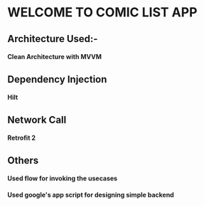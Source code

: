 # WELCOME TO COMIC LIST APP

## Architecture Used:-
#### Clean Architecture with MVVM

## Dependency Injection
#### Hilt

## Network Call
#### Retrofit 2

## Others
#### Used flow for invoking the usecases
#### Used google's app script for designing simple backend
